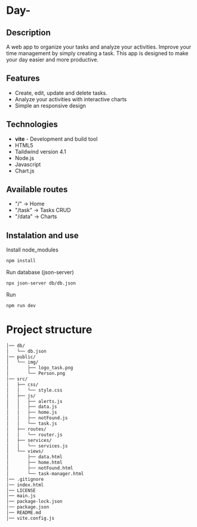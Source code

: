 # Day-

## Description
A web app to organize your tasks and analyze your activities. Improve your time management by simply creating a task. This app is designed to make your day easier and more productive.


## Features 
- Create, edit, update and delete tasks.
- Analyze your activities with interactive charts
- Simple an responsive design

## Technologies
- **vite**  - Development and build tool
- HTML5
- Taildwind version 4.1
- Node.js
- Javascript
- Chart.js



## Available routes

- "/"      →  Home
- "/task" → Tasks CRUD
- "/data"  → Charts



## Instalation and use
 Install node_modules
```bash 
npm install
```
 Run database (json-server)
```bash 
npx json-server db/db.json
```
 Run
```bash 
npm run dev
```

# Project structure

```bash
│── db/                      
│   └── db.json            
│── public/                   
│   └── img/                
│       ├── logo_task.png
│       └── Person.png
│── src/                   
│   ├── css/                 
│   │   └── style.css
│   ├── js/               
│   │   ├── alerts.js        
│   │   ├── data.js          
│   │   ├── home.js         
│   │   ├── notFound.js      
│   │   └── task.js        
│   ├── routes/          
│   │   └── router.js        
│   ├── services/            
│   │   └── services.js
│   └── views/              
│       ├── data.html
│       ├── home.html
│       ├── notFound.html
│       └── task-manager.html
│── .gitignore
│── index.html               
│── LICENSE
│── main.js                 
│── package-lock.json
│── package.json
│── README.md             
│── vite.config.js          
```
